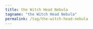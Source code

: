 ```yaml
---
title: the Witch Head Nebula
tagname: "the Witch Head Nebula"
permalink: /tag/the-witch-head-nebula
---
```

